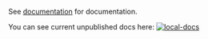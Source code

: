 See [documentation](https://docs.rs/twitch_api2) for documentation.

You can see current unpublished docs here: [![local-docs]](https://emilgardis.github.io/twitch_api2/twitch_api2)

[local-docs]: https://img.shields.io/github/workflow/status/Emilgardis/twitch_api2/github%20pages/master?label=docs&style=flat-square&event=push

